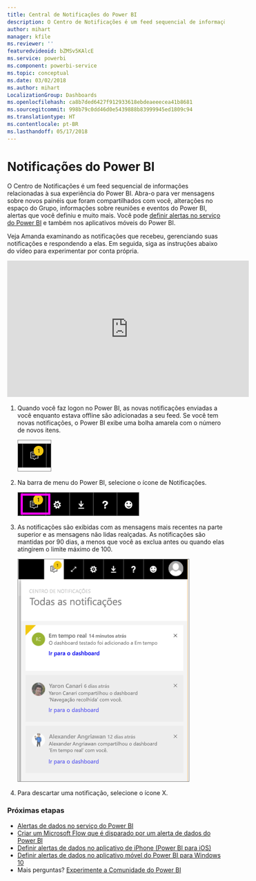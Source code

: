 ```yaml
---
title: Central de Notificações do Power BI
description: O Centro de Notificações é um feed sequencial de informações relacionadas à sua experiência do Power BI.
author: mihart
manager: kfile
ms.reviewer: ''
featuredvideoid: bZMSv5KAlcE
ms.service: powerbi
ms.component: powerbi-service
ms.topic: conceptual
ms.date: 03/02/2018
ms.author: mihart
LocalizationGroup: Dashboards
ms.openlocfilehash: ca8b7ded6427f912933618ebdeaeeecea41b8681
ms.sourcegitcommit: 998b79c0dd46d0e5439888b83999945ed1809c94
ms.translationtype: HT
ms.contentlocale: pt-BR
ms.lasthandoff: 05/17/2018
---
```

# <a name="power-bi-notifications"></a>Notificações do Power BI
O Centro de Notificações é um feed sequencial de informações relacionadas à sua experiência do Power BI. Abra-o para ver mensagens sobre novos painéis que foram compartilhados com você, alterações no espaço do Grupo, informações sobre reuniões e eventos do Power BI, alertas que você definiu e muito mais. Você pode [definir alertas no serviço do Power BI](service-set-data-alerts.md) e também nos aplicativos móveis do Power BI.

Veja Amanda examinando as notificações que recebeu, gerenciando suas notificações e respondendo a elas. Em seguida, siga as instruções abaixo do vídeo para experimentar por conta própria.

<iframe width="560" height="315" src="https://www.youtube.com/embed/bZMSv5KAlcE" frameborder="0" allowfullscreen></iframe>


1. Quando você faz logon no Power BI, as novas notificações enviadas a você enquanto estava offline são adicionadas a seu feed. Se você tem novas notificações, o Power BI exibe uma bolha amarela com o número de novos itens.
   
   ![novo ícone Notificação](media/service-notification-center/power-bi-new-notification.png)
2. Na barra de menu do Power BI, selecione o ícone de Notificações.
   
   ![barra de menus superior com ícone Notificações selecionado](media/service-notification-center/power-bi-notifications-icon.png)
3. As notificações são exibidas com as mensagens mais recentes na parte superior e as mensagens não lidas realçadas. As notificações são mantidas por 90 dias, a menos que você as exclua antes ou quando elas atingirem o limite máximo de 100.
   
   ![Centro de Notificações](media/service-notification-center/power-bi-notifications.png)
4. Para descartar uma notificação, selecione o ícone X.

### <a name="next-steps"></a>Próximas etapas
* [Alertas de dados no serviço do Power BI](service-set-data-alerts.md)
* [Criar um Microsoft Flow que é disparado por um alerta de dados do Power BI](service-flow-integration.md)
* [Definir alertas de dados no aplicativo de iPhone (Power BI para iOS)](mobile-set-data-alerts-in-the-mobile-apps.md)
* [Definir alertas de dados no aplicativo móvel do Power BI para Windows 10](mobile-set-data-alerts-in-the-mobile-apps.md)
* Mais perguntas? [Experimente a Comunidade do Power BI](http://community.powerbi.com/)

